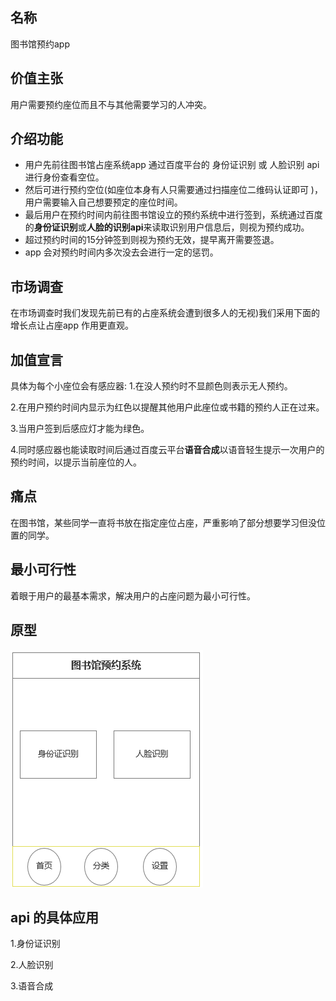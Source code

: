 ## 名称
图书馆预约app
## 价值主张
用户需要预约座位而且不与其他需要学习的人冲突。
## 介绍功能
- 用户先前往图书馆占座系统app 通过百度平台的  身份证识别   或  人脸识别  api  进行身份查看空位。
- 然后可进行预约空位(如座位本身有人只需要通过扫描座位二维码认证即可 )，用户需要输入自己想要预定的座位时间。
- 最后用户在预约时间内前往图书馆设立的预约系统中进行签到，系统通过百度的**身份证识别**或**人脸的识别api**来读取识别用户信息后，则视为预约成功。
- 超过预约时间的15分钟签到则视为预约无效，提早离开需要签退。
- app 会对预约时间内多次没去会进行一定的惩罚。
## 市场调查
在市场调查时我们发现先前已有的占座系统会遭到很多人的无视)我们采用下面的增长点让占座app 作用更直观。

## 加值宣言
具体为每个小座位会有感应器:
1.在没人预约时不显颜色则表示无人预约。

2.在用户预约时间内显示为红色以提醒其他用户此座位或书籍的预约人正在过来。

3.当用户签到后感应灯才能为绿色。

4.同时感应器也能读取时间后通过百度云平台**语音合成**以语音轻生提示一次用户的预约时间，以提示当前座位的人。

## 痛点

在图书馆，某些同学一直将书放在指定座位占座，严重影响了部分想要学习但没位置的同学。

## 最小可行性
着眼于用户的最基本需求，解决用户的占座问题为最小可行性。

## 原型
![image](https://github.com/NFUNM058/API/blob/master/38636c030f69d6cb9f41b3fa892d963.png)

## api 的具体应用
1.身份证识别

2.人脸识别

3.语音合成
